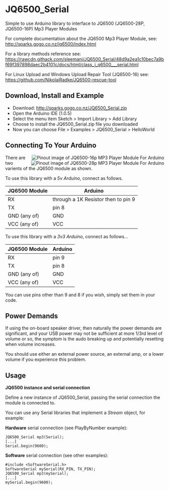 JQ6500_Serial
=======================

Simple to use Arduino library to interface to JQ6500 (JQ6500-28P, JQ6500-16P) Mp3 Player Modules

For complete documentation about the JQ6500 Mp3 Player Module, see: 
   http://sparks.gogo.co.nz/jq6500/index.html
   
For a library methods reference see:
   https://rawcdn.githack.com/sleemanj/JQ6500_Serial/48d9a2ea1c10bec7a9bf69f397898daec2b4101c/docs/html/class_j_q6500___serial.html

For Linux Upload and Windows Upload Repair Tool (JQ6500-16) see:
   https://github.com/NikolaiRadke/JQ6500-rescue-tool

Download, Install and Example
-----------------------------

* Download: http://sparks.gogo.co.nz/JQ6500_Serial.zip
* Open the Arduino IDE (1.0.5)
* Select the menu item Sketch > Import Library > Add Library
* Choose to install the JQ6500_Serial.zip file you downloaded
* Now you can choose File > Examples > JQ6500_Serial > HelloWorld
  
Connecting To Your Arduino
--------------------------

<img src="http://sparks.gogo.co.nz/assets/_site_/images/jq6500/kq6500-16p.jpeg" align="right" title="JQ6500-16p" alt="Pinout image of JQ6500-16p MP3 Player Module For Arduino"/>
<img src="http://sparks.gogo.co.nz/assets/_site_/images/jq6500/jq6500-28.jpeg" align="right" title="JQ6500-28p" alt="Pinout image of JQ6500-28p MP3 Player Module For Arduino"/>

There are two varients of the JQ6500 module as shown.

To use this library with a *5v Arduino*, connect as follows.

| JQ6500 Module | Arduino |
| ------------- | ------- |
| RX            | through a 1K Resistor then to pin 9 |
| TX            | pin 8   |
| GND (any of)  | GND     |
| VCC (any of)  | VCC     |

To use this library with a *3v3 Arduino*, connect as follows...

| JQ6500 Module | Arduino |
| ------------- | ------- |
| RX            | pin 9   |
| TX            | pin 8   |
| GND (any of)  | GND     |
| VCC (any of)  | VCC     |

You can use pins other than 9 and 8 if you wish, simply set them in your code.

Power Demands
--------------------------

If using the on-board speaker driver, then naturally the power
demands are significant, and your USB power may not be sufficient
at more 1/3rd level of volume or so, the symptom is the audo 
breaking up and potentially resetting when volume increases.

You should use either an external power source, an external amp, or a lower
volume if you experience this problem.

Usage
--------------------------

**JQ6500 instance and serial connection**

Define a new instance of JQ6500_Serial, passing the serial connection the module is connected to.

You can use any Serial libraries that implement a *Stream* object, for example:

**Hardware** serial connection (see PlayByNumber example):

    JQ6500_Serial mp3(Serial);
    [...]
    Serial.begin(9600);

**Software** serial connection (see other examples):

    #include <SoftwareSerial.h>
    SoftwareSerial mySerial(RX_PIN, TX_PIN);
    JQ6500_Serial mp3(mySerial);
    [...]
    mySerial.begin(9600);
    

